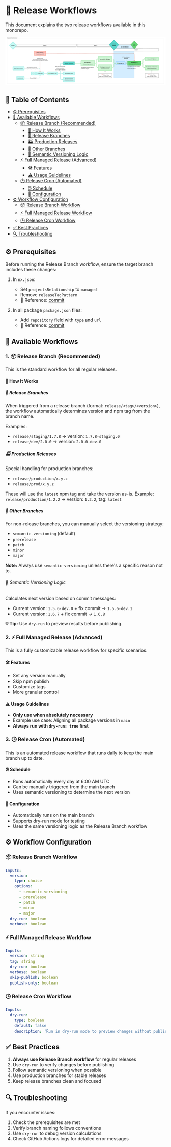 # 🚀 Release Workflows

This document explains the two release workflows available in this monorepo.

![Release Workflow Diagram](https://raw.githubusercontent.com/powerhouse-inc/powerhouse/refs/heads/main/release-flow.png)

## 📑 Table of Contents

- [⚙️ Prerequisites](#️-prerequisites)
- [🔄 Available Workflows](#-available-workflows)
  - [📦 Release Branch (Recommended)](#1--release-branch-recommended)
    - [🎯 How It Works](#-how-it-works)
    - [🌿 Release Branches](#-release-branches)
    - [🏭 Production Releases](#-production-releases)
    - [🌳 Other Branches](#-other-branches)
    - [🔢 Semantic Versioning Logic](#-semantic-versioning-logic)
  - [⚡ Full Managed Release (Advanced)](#2--full-managed-release-advanced)
    - [🛠️ Features](#️-features)
    - [⚠️ Usage Guidelines](#️-usage-guidelines)
  - [🕒 Release Cron (Automated)](#3--release-cron-automated)
    - [⏰ Schedule](#-schedule)
    - [🔧 Configuration](#-configuration)
- [⚙️ Workflow Configuration](#️-workflow-configuration)
  - [📦 Release Branch Workflow](#-release-branch-workflow)
  - [⚡ Full Managed Release Workflow](#-full-managed-release-workflow)
  - [🕒 Release Cron Workflow](#-release-cron-workflow)
- [✅ Best Practices](#-best-practices)
- [🔍 Troubleshooting](#-troubleshooting)

## ⚙️ Prerequisites

Before running the Release Branch workflow, ensure the target branch includes these changes:

1. In `nx.json`:
   - Set `projectsRelationship` to `managed`
   - Remove `releaseTagPattern`
   - 📎 Reference: [commit](https://github.com/powerhouse-inc/powerhouse/commit/dfe53faf58736422d8f9d1894a36caf592eaf58d)

2. In all package `package.json` files:
   - Add `repository` field with `type` and `url`
   - 📎 Reference: [commit](https://github.com/powerhouse-inc/powerhouse/commit/3913f1ef1174d508ea252b97297c61dc590149c8)

## 🔄 Available Workflows

### 1. 📦 Release Branch (Recommended)

This is the standard workflow for all regular releases.

#### 🎯 How It Works

##### 🌿 Release Branches
When triggered from a release branch (format: `release/<tag>/<version>`), the workflow automatically determines version and npm tag from the branch name.

Examples:
- `release/staging/1.7.8` → version: `1.7.8-staging.0`
- `release/dev/2.0.0` → version: `2.0.0-dev.0`

##### 🏭 Production Releases
Special handling for production branches:
- `release/production/x.y.z`
- `release/prod/x.y.z`

These will use the `latest` npm tag and take the version as-is.
Example: `release/production/1.2.2` → version: `1.2.2`, tag: `latest`

##### 🌳 Other Branches
For non-release branches, you can manually select the versioning strategy:

- `semantic-versioning` (default)
- `prerelease`
- `patch`
- `minor`
- `major`

**Note:** Always use `semantic-versioning` unless there's a specific reason not to.

###### 🔢 Semantic Versioning Logic
Calculates next version based on commit messages:
- Current version: `1.5.6-dev.0` + fix commit → `1.5.6-dev.1`
- Current version: `1.6.7` + fix commit → `1.6.8`

**💡 Tip:** Use `dry-run` to preview results before publishing.

### 2. ⚡ Full Managed Release (Advanced)

This is a fully customizable release workflow for specific scenarios.

#### 🛠️ Features
- Set any version manually
- Skip npm publish
- Customize tags
- More granular control

#### ⚠️ Usage Guidelines
- **Only use when absolutely necessary**
- Example use case: Aligning all package versions in `main`
- **Always run with `dry-run: true` first**

### 3. 🕒 Release Cron (Automated)

This is an automated release workflow that runs daily to keep the main branch up to date.

#### ⏰ Schedule
- Runs automatically every day at 6:00 AM UTC
- Can be manually triggered from the main branch
- Uses semantic versioning to determine the next version

#### 🔧 Configuration
- Automatically runs on the main branch
- Supports dry-run mode for testing
- Uses the same versioning logic as the Release Branch workflow

## ⚙️ Workflow Configuration

### 📦 Release Branch Workflow
```yaml
Inputs:
  version:
    type: choice
    options:
      - semantic-versioning
      - prerelease
      - patch
      - minor
      - major
  dry-run: boolean
  verbose: boolean
```

### ⚡ Full Managed Release Workflow
```yaml
Inputs:
  version: string
  tag: string
  dry-run: boolean
  verbose: boolean
  skip-publish: boolean
  publish-only: boolean
```

### 🕒 Release Cron Workflow
```yaml
Inputs:
  dry-run:
    type: boolean
    default: false
    description: 'Run in dry-run mode to preview changes without publishing'
```

## ✅ Best Practices

1. **Always use Release Branch workflow** for regular releases
2. Use `dry-run` to verify changes before publishing
3. Follow semantic versioning when possible
4. Use production branches for stable releases
5. Keep release branches clean and focused

## 🔍 Troubleshooting

If you encounter issues:
1. Check the prerequisites are met
2. Verify branch naming follows conventions
3. Use `dry-run` to debug version calculations
4. Check GitHub Actions logs for detailed error messages
